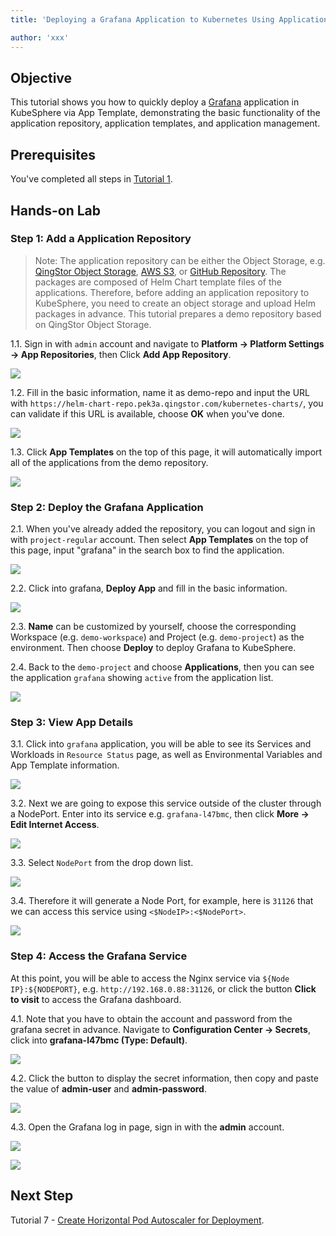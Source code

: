 ```yaml
---
title: 'Deploying a Grafana Application to Kubernetes Using Application Template'

author: 'xxx'
---
```


## Objective

This tutorial shows you how to quickly deploy a [Grafana](https://grafana.com/) application in KubeSphere via App Template, demonstrating the basic functionality of the application repository, application templates, and application management.

## Prerequisites

You've completed all steps in [Tutorial 1](admin-quick-start.md).

## Hands-on Lab

### Step 1: Add a Application Repository

> Note: The application repository can be either the Object Storage, e.g. [QingStor Object Storage](https://www.qingcloud.com/products/qingstor/), [AWS S3](https://aws.amazon.com/cn/what-is-cloud-object-storage/), or [GitHub Repository](https://github.com/). The packages are composed of Helm Chart template files of the applications. Therefore, before adding an application repository to KubeSphere, you need to create an object storage and upload Helm packages in advance. This tutorial prepares a demo repository based on QingStor Object Storage.

1.1. Sign in with `admin` account and navigate to **Platform → Platform Settings → App Repositories**, then Click **Add App Repository**.

![](https://pek3b.qingstor.com/kubesphere-docs/png/20190717133759.png)

1.2. Fill in the basic information, name it as demo-repo and input the URL with `https://helm-chart-repo.pek3a.qingstor.com/kubernetes-charts/`, you can validate if this URL is available, choose **OK** when you've done.

![](https://pek3b.qingstor.com/kubesphere-docs/png/20190717134319.png)

1.3. Click **App Templates** on the top of this page, it will automatically import all of the applications from the demo repository.

![](https://pek3b.qingstor.com/kubesphere-docs/png/20190717134714.png)

### Step 2: Deploy the Grafana Application

2.1. When you've already added the repository, you can logout and sign in with `project-regular` account. Then select **App Templates** on the top of this page, input "grafana" in the search box to find the application.

![](https://pek3b.qingstor.com/kubesphere-docs/png/20190717145209.png)

2.2. Click into grafana, **Deploy App** and fill in the basic information.

![](https://pek3b.qingstor.com/kubesphere-docs/png/20190717145338.png)

2.3. **Name** can be customized by yourself, choose the corresponding Workspace (e.g. `demo-workspace`) and Project (e.g. `demo-project`) as the environment. Then choose **Deploy** to deploy Grafana to KubeSphere.

2.4. Back to the `demo-project` and choose **Applications**, then you can see the application `grafana` showing `active` from the application list.

![](https://pek3b.qingstor.com/kubesphere-docs/png/20190717145741.png)

### Step 3: View App Details

3.1. Click into `grafana` application, you will be able to see its Services and Workloads in `Resource Status` page, as well as Environmental Variables and App Template information.

![](https://pek3b.qingstor.com/kubesphere-docs/png/20190717150124.png)

3.2. Next we are going to expose this service outside of the cluster through a NodePort. Enter into its service e.g. `grafana-l47bmc`, then click **More → Edit Internet Access**.

![](https://pek3b.qingstor.com/kubesphere-docs/png/20190717150338.png)

3.3. Select `NodePort` from the drop down list.

![](https://pek3b.qingstor.com/kubesphere-docs/png/20190717150427.png)

3.4. Therefore it will generate a Node Port, for example, here is `31126` that we can access this service using `<$NodeIP>:<$NodePort>`.

![](https://pek3b.qingstor.com/kubesphere-docs/png/20190717150540.png)

### Step 4: Access the Grafana Service

At this point, you will be able to access the Nginx service via `${Node IP}:${NODEPORT}`, e.g. `http://192.168.0.88:31126`, or click the button **Click to visit** to access the Grafana dashboard.

4.1. Note that you have to obtain the account and password from the grafana secret in advance. Navigate to **Configuration Center → Secrets**, click into **grafana-l47bmc (Type: Default)**.

![](https://pek3b.qingstor.com/kubesphere-docs/png/20190717152250.png)

4.2. Click the button to display the secret information, then copy and paste the value of **admin-user** and **admin-password**.

![](https://pek3b.qingstor.com/kubesphere-docs/png/20190717152352.png)

4.3. Open the Grafana log in page, sign in with the **admin** account.

![](https://pek3b.qingstor.com/kubesphere-docs/png/20190717152831.png)

![](https://pek3b.qingstor.com/kubesphere-docs/png/20190717152929.png)

## Next Step

Tutorial 7 - [Create Horizontal Pod Autoscaler for Deployment](hpa.md).
